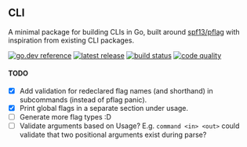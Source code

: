## CLI

A minimal package for building CLIs in Go, built around [spf13/pflag](https://github.com/spf13/pflag) with inspiration from existing CLI packages.

[![go.dev reference](https://img.shields.io/badge/go.dev-reference-007d9c?logo=go&logoColor=white&style=flat-square)](https://pkg.go.dev/github.com/itsdalmo/cli)
[![latest release](https://img.shields.io/github/v/release/itsdalmo/cli?style=flat-square)](https://github.com/itsdalmo/cli/releases/latest)
[![build status](https://img.shields.io/github/workflow/status/itsdalmo/cli/test?label=build&logo=github&style=flat-square)](https://github.com/itsdalmo/cli/actions?query=workflow%3Atest)
[![code quality](https://goreportcard.com/badge/github.com/itsdalmo/cli?style=flat-square)](https://goreportcard.com/report/github.com/itsdalmo/cli)

#### TODO
- [x] Add validation for redeclared flag names (and shorthand) in subcommands (instead of pflag panic).
- [x] Print global flags in a separate section under usage.
- [ ] Generate more flag types :D
- [ ] Validate arguments based on Usage? E.g. `command <in> <out>` could validate that two positional arguments exist during parse?
